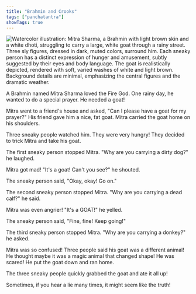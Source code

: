 ```yaml
---
title: "Brahmin and Crooks"
tags: ["panchatantra"]
showTags: true
---
```


![Watercolor illustration: Mitra Sharma, a Brahmin with light brown skin and a white dhoti, struggling to carry a large, white goat through a rainy street. Three sly figures, dressed in dark, muted colors, surround him. Each sneaky person has a distinct expression of hunger and amusement, subtly suggested by their eyes and body language. The goat is realistically depicted, rendered with soft, varied washes of white and light brown. Background details are minimal, emphasizing the central figures and the dramatic weather.](/images/image_panchatantra-brahmin-and-crooks1.png)


A Brahmin named Mitra Sharma loved the Fire God.  One rainy day, he wanted to do a special prayer. He needed a goat! 

Mitra went to a friend's house and asked, "Can I please have a goat for my prayer?" His friend gave him a nice, fat goat. Mitra carried the goat home on his shoulders.

Three sneaky people watched him. They were very hungry! They decided to trick Mitra and take his goat.

The first sneaky person stopped Mitra.  "Why are you carrying a dirty dog?" he laughed.

Mitra got mad! "It's a goat! Can't you see?" he shouted.

The sneaky person said, "Okay, okay! Go on." 

The second sneaky person stopped Mitra. "Why are you carrying a dead calf?" he said.

Mitra was even angrier! "It's a GOAT!" he yelled.

The sneaky person said, "Fine, fine! Keep going!" 

The third sneaky person stopped Mitra. "Why are you carrying a donkey?" he asked.

Mitra was so confused!  Three people said his goat was a different animal! He thought maybe it was a magic animal that changed shape!  He was scared! He put the goat down and ran home.

The three sneaky people quickly grabbed the goat and ate it all up!

Sometimes, if you hear a lie many times, it might seem like the truth!
